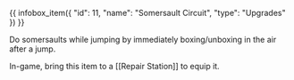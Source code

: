 {{ infobox_item({
	"id": 11,
	"name": "Somersault Circuit",
	"type": "Upgrades"
}) }}

Do somersaults while jumping by immediately boxing/unboxing in the air after a jump.

In-game, bring this item to a [[Repair Station]] to equip it.
